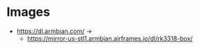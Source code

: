# Images
- https://dl.armbian.com/ ->
  - https://mirror-us-stl1.armbian.airframes.io/dl/rk3318-box/
